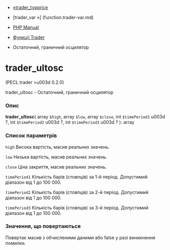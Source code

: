 - [«trader_typprice](function.trader-typprice.md)
- [trader_var »] (function.trader-var.md)

- [PHP Manual](index.md)
- [Функції Trader](ref.trader.md)
- Остаточний, граничний осцилятор

# trader_ultosc

(PECL trader \>u003d 0.2.0)

trader_ultosc - Остаточний, граничний осцилятор

### Опис

**trader_ultosc**(
array `$high`,
array `$low`,
array `$close`,
int `$timePeriod1` u003d ?,
int `$timePeriod2` u003d ?,
int `$timePeriod3` u003d ?
): array

### Список параметрів

`high`
Висока вартість, масив реальних значень.

`low`
Низька вартість, масив реальних значень.

`close`
Ціна закриття, масив реальних значень.

`timePeriod1`
Кількість барів (стовпців) за 1-й період. Допустимий діапазон від 1 до
100 000.

`timePeriod2`
Кількість барів (стовпців) за 2-й період. Допустимий діапазон від 1 до
100 000.

`timePeriod3`
Кількість барів (стовпців) за 3-й період. Допустимий діапазон від 1 до
100 000.

### Значення, що повертаються

Повертає масив з обчисленими даними або false у разі
виникнення помилки.
